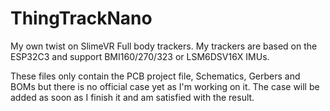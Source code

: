 # ThingTrackNano

My own twist on SlimeVR Full body trackers.
My trackers are based on the ESP32C3 and support BMI160/270/323 or LSM6DSV16X IMUs.

These files only contain the PCB project file, Schematics, Gerbers and BOMs but there is no official case yet as I'm working on it.
The case will be added as soon as I finish it and am satisfied with the result.
